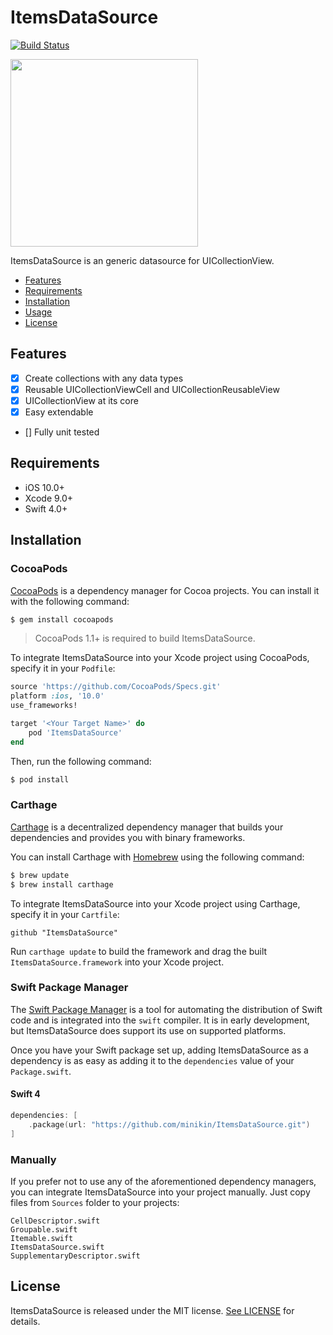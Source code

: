 # ItemsDataSource

<p>
    <a href="https://travis-ci.org/Instagram/IGListKit">
        <img src="https://travis-ci.org/minikin/ItemsDataSource.svg?branch=master&style=flat"
             alt="Build Status">
    </a>
</p>

<img src="https://github.com/minikin/ItemsDataSource/blob/master/demo.gif?raw=true" width=300 />


ItemsDataSource is an generic datasource for UICollectionView.

- [Features](#features)
- [Requirements](#requirements)
- [Installation](#installation)
- [Usage]()
- [License](#license)

## Features

- [x] Create collections with any data types
- [x] Reusable UICollectionViewCell and UICollectionReusableView
- [x] UICollectionView at its core
- [x] Easy extendable
- [] Fully unit tested

## Requirements
- iOS 10.0+ 
- Xcode 9.0+
- Swift 4.0+

## Installation

### CocoaPods

[CocoaPods](http://cocoapods.org) is a dependency manager for Cocoa projects. You can install it with the following command:

```bash
$ gem install cocoapods
```

> CocoaPods 1.1+ is required to build ItemsDataSource.

To integrate ItemsDataSource into your Xcode project using CocoaPods, specify it in your `Podfile`:

```ruby
source 'https://github.com/CocoaPods/Specs.git'
platform :ios, '10.0'
use_frameworks!

target '<Your Target Name>' do
    pod 'ItemsDataSource'
end
```

Then, run the following command:

```bash
$ pod install
```

### Carthage

[Carthage](https://github.com/Carthage/Carthage) is a decentralized dependency manager that builds your dependencies and provides you with binary frameworks.

You can install Carthage with [Homebrew](http://brew.sh/) using the following command:

```bash
$ brew update
$ brew install carthage
```

To integrate ItemsDataSource into your Xcode project using Carthage, specify it in your `Cartfile`:

```ogdl
github "ItemsDataSource" 
```

Run `carthage update` to build the framework and drag the built `ItemsDataSource.framework` into your Xcode project.

### Swift Package Manager

The [Swift Package Manager](https://swift.org/package-manager/) is a tool for automating the distribution of Swift code and is integrated into the `swift` compiler. It is in early development, but ItemsDataSource does support its use on supported platforms. 

Once you have your Swift package set up, adding ItemsDataSource as a dependency is as easy as adding it to the `dependencies` value of your `Package.swift`.


#### Swift 4

```swift
dependencies: [
    .package(url: "https://github.com/minikin/ItemsDataSource.git")
]
```

### Manually

If you prefer not to use any of the aforementioned dependency managers, you can integrate ItemsDataSource into your project manually.
Just copy files from `Sources` folder to your projects:
```
CellDescriptor.swift
Groupable.swift
Itemable.swift
ItemsDataSource.swift
SupplementaryDescriptor.swift
```
## License

ItemsDataSource is released under the MIT license. [See LICENSE](https://github.com/minikin/ItemsDataSource/blob/master/LICENSE) for details.